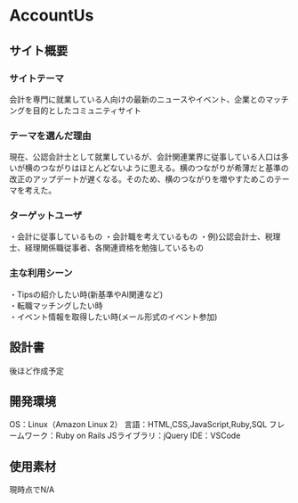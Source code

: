 # AccountUs
## サイト概要
### サイトテーマ
会計を専門に就業している人向けの最新のニュースやイベント、企業とのマッチングを目的としたコミュニティサイト
​
### テーマを選んだ理由
現在、公認会計士として就業しているが、会計関連業界に従事している人口は多いが横のつながりはほとんどないように思える。横のつながりが希薄だと基準の改正のアップデートが遅くなる。そのため、横のつながりを増やすためこのテーマを考えた。
### ターゲットユーザ
・会計に従事しているもの
・会計職を考えているもの
・例)​公認会計士、税理士、経理関係職従事者、各関連資格を勉強しているもの
### 主な利用シーン
・Tipsの紹介したい時(新基準やAI関連など) </br>
・転職マッチングしたい時 </br>
・イベント情報を取得したい時(メール形式のイベント参加) 
​
## 設計書
後ほど作成予定
​
## 開発環境
OS：Linux（Amazon Linux 2）
言語：HTML,CSS,JavaScript,Ruby,SQL
フレームワーク：Ruby on Rails
JSライブラリ：jQuery
IDE：VSCode​
​
## 使用素材
現時点でN/A
